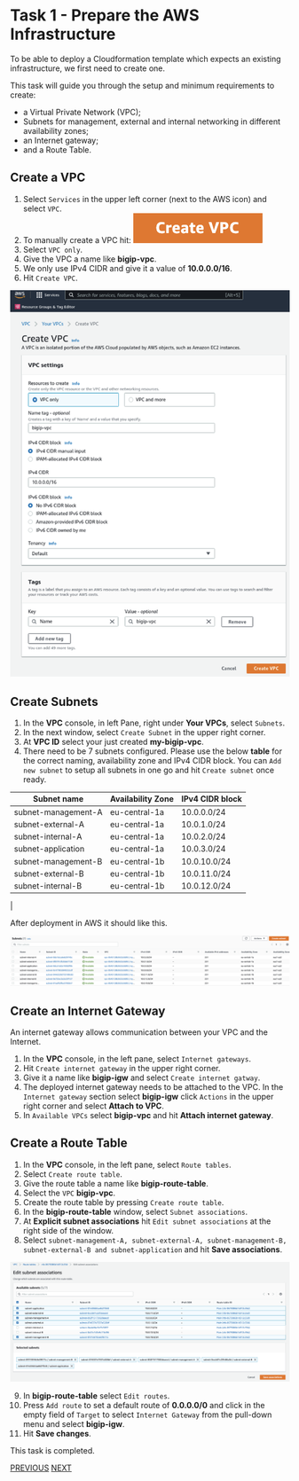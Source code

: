 # Task 1 - Prepare the AWS Infrastructure

To be able to deploy a Cloudformation template which expects an existing infrastructure, we first need to create one.

This task will guide you through the setup and minimum requirements to create:
- a Virtual Private Network (VPC);
- Subnets for management, external and internal networking in different availability zones;
- an Internet gateway;
- and a Route Table.

## Create a VPC
1. Select `Services` in the upper left corner (next to the AWS icon) and select `VPC`.
2. To manually create a VPC hit: ![<img src="../png/task1_p1.png" width=50% height=50%>](../png/task1_p1.png)
3. Select `VPC only`.
4. Give the VPC a name like **bigip-vpc**.
5. We only use IPv4 CIDR and give it a value of **10.0.0.0/16**.
6. Hit `Create VPC`.

![](../png/task1_p2.png)


## Create Subnets
1. In the **VPC** console, in left Pane, right under **Your VPCs**, select `Subnets`.
2. In the next window, select `Create Subnet` in the upper right corner.
3. At **VPC ID** select your just created **my-bigip-vpc**.
4. There need to be 7 subnets configured. Please use the below **table** for the correct naming, availability zone and IPv4 CIDR block. You can `Add new subnet` to setup all subnets in one go and hit `Create subnet` once ready.


| **Subnet name** | **Availability Zone** | **IPv4 CIDR block** |
|---|---|---|
| subnet-management-A | eu-central-1a | 10.0.0.0/24 |
| subnet-external-A | eu-central-1a | 10.0.1.0/24 |
| subnet-internal-A | eu-central-1a | 10.0.2.0/24 |
| subnet-application | eu-central-1a | 10.0.3.0/24 |
| subnet-management-B | eu-central-1b | 10.0.10.0/24 |
| subnet-external-B | eu-central-1b | 10.0.11.0/24 |
| subnet-internal-B | eu-central-1b | 10.0.12.0/24 |
|


After deployment in AWS it should like this.

![](../png/task1_p4.png)

## Create an Internet Gateway
An internet gateway allows communication between your VPC and the Internet.
1. In the **VPC** console, in the left pane, select `Internet gateways`.
2. Hit `Create internet gateway` in the upper right corner.
3. Give it a name like **bigip-igw** and select `Create internet gatway`.
4. The deployed internet gateway needs to be attached to the VPC. In the `Internet gateway` section select **bigip-igw** click `Actions` in the upper right corner and select **Attach to VPC**.
5. In `Available VPCs` select **bigip-vpc** and hit **Attach internet gateway**.

## Create a Route Table
1. In the **VPC** console, in the left pane, select `Route tables`.
2. Select `Create route table`.
3. Give the route table a name like **bigip-route-table**.
4. Select the `VPC` **bigip-vpc**.
5. Create the route table by pressing `Create route table`.
6. In the **bigip-route-table** window, select `Subnet associations`.
7. At **Explicit subnet associations** hit `Edit subnet associations` at the right side of the window.
8. Select `subnet-management-A, subnet-external-A, subnet-management-B, subnet-external-B and subnet-application` and hit **Save associations**.

![](../png/task1_p5.png)

9. In **bigip-route-table** select `Edit routes`.
10. Press `Add route` to set a default route of **0.0.0.0/0** and click in the empty field of `Target` to select `Internet Gateway` from the pull-down menu and select **bigip-igw**.
11. Hit **Save changes**.

This task is completed.


[PREVIOUS](../docs/0_Getting_Started.md)      [NEXT](../docs/1_Setup_the_VPC_and_More.md)